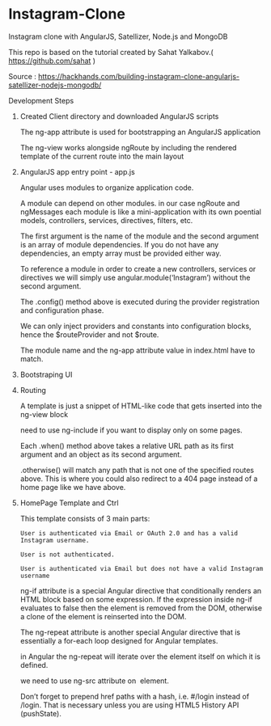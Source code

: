 Instagram-Clone
===============

Instagram clone with AngularJS, Satellizer, Node.js and MongoDB

This repo is based on the tutorial created by Sahat Yalkabov.( https://github.com/sahat )

Source :
https://hackhands.com/building-instagram-clone-angularjs-satellizer-nodejs-mongodb/

Development Steps

1) Created Client directory and downloaded AngularJS scripts

      The ng-app attribute is used for bootstrapping an AngularJS application

      The ng-view works alongside ngRoute by including the rendered template of the current route into the main layout

2)  AngularJS app entry point - app.js

      Angular uses modules to organize application code.

      A module can depend on other modules. in our case ngRoute and ngMessages  each module  is like a mini-application with its own poential models, controllers, services, directives, filters, etc.

      The first argument is the name of the module and the second argument is an array of module dependencies. If you do not have any dependencies, an empty array must be provided either way.

      To reference a module in order to create a new controllers, services or directives we will simply use angular.module(‘Instagram’) without the second argument.

     The .config() method above is executed during the provider registration and configuration phase.

     We can only inject providers and constants into configuration blocks, hence the $routeProvider and not $route.

     The module name and the ng-app attribute value in index.html have to match.

3)  Bootstraping UI

4)  Routing

    A template is just a snippet of HTML-like code that gets inserted into the ng-view block

    need to use ng-include if you want to display only on some pages.

    Each .when() method above takes  a relative URL path as its first argument and an object as its second argument.

    .otherwise() will match any path that is not one of the specified routes above. This is where you could also redirect to a 404 page instead of a home page like we have above.

5)  HomePage Template and Ctrl

    This template consists of 3 main parts:

        User is authenticated via Email or OAuth 2.0 and has a valid Instagram username.

        User is not authenticated.

        User is authenticated via Email but does not have a valid Instagram username

    ng-if attribute is a special Angular directive that conditionally renders an HTML block based on some expression. If the expression inside ng-if evaluates to false then the element is removed from the DOM, otherwise a clone of the element is reinserted into the DOM.

    The ng-repeat attribute is another special Angular directive that is essentially a for-each loop designed for Angular templates.

    in Angular the ng-repeat will iterate over the element itself on which it is defined.

    we need to use ng-src attribute on <img> element.

    Don’t forget to prepend href paths with a hash, i.e. #/login instead of /login. That is necessary unless you are using HTML5 History API (pushState).









